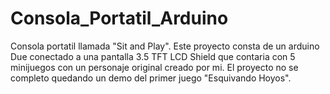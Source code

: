 # Consola_Portatil_Arduino
Consola portatil llamada "Sit and Play". Este proyecto consta de un arduino Due conectado a una pantalla 3.5 TFT LCD Shield que contaria con 5 minijuegos con un personaje original creado por mi. El proyecto no se completo quedando un demo del primer juego "Esquivando Hoyos".

